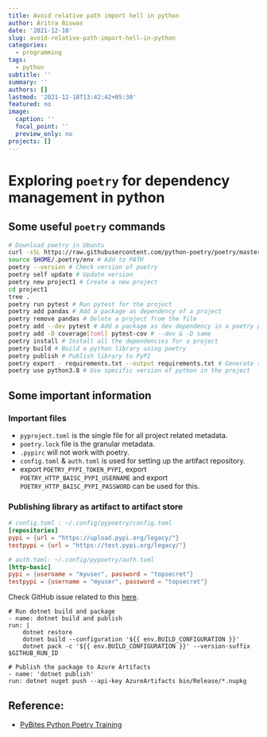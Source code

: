 ```yaml
---
title: Avoid relative path import hell in python
author: Aritra Biswas
date: '2021-12-18'
slug: avoid-relative-path-import-hell-in-python
categories:
  - programming
tags:
  - python
subtitle: ''
summary: ''
authors: []
lastmod: '2021-12-18T13:42:42+05:30'
featured: no
image:
  caption: ''
  focal_point: ''
  preview_only: no
projects: []
---
```



# __Exploring `poetry` for dependency management in python__

## __Some useful `poetry` commands__

```bash
# Download poetry in Ubuntu
curl -sSL https://raw.githubusercontent.com/python-poetry/poetry/master/get-poetry.py | python -
source $HOME/.poetry/env # Add to PATH
poetry --version # Check version of poetry
poetry self update # Update version
poetry new project1 # Create a new project
cd project1
tree . 
poetry run pytest # Run pytest for the project
poetry add pandas # Add a package as dependency of a project
poetry remove pandas # Delete a project from the file
poetry add --dev pytest # Add a package as dev dependency in a poetry project
poetry add -D coverage[toml] pytest-cov # --dev & -D same
poetry install # Install all the dependencies for a project
poetry build # Build a python library using poetry
poetry publish # Publish library to PyPI
poetry export - requirements.txt --output requirements.txt # Generate requirements.txt
poetry use python3.8 # Use specific version of python in the project
```
## __Some important information__

### __Important files__

* `pyproject.toml` is the single file for all project related metadata.
* `poetry.lock` file is the granular metadata.
* `.pypirc` will not work with poetry. 
* `config.toml` & `auth.toml` is used for setting up the artifact repository.
* export `POETRY_PYPI_TOKEN_PYPI`, export `POETRY_HTTP_BAISC_PYPI_USERNAME` and export `POETRY_HTTP_BAISC_PYPI_PASSWORD` can be used for this.

### __Publishing library as artifact to artifact store__

```toml
# config.toml : ~/.config/pypoetry/config.toml
[repositories]
pypi = {url = "https://upload.pypi.org/legacy/"}
testpypi = {url = "https://test.pypi.org/legacy/"}
```

```toml
# auth.toml: ~/.config/pypoetry/auth.toml
[http-basic]
pypi = {username = "myuser", password = "topsecret"}
testpypi = {username = "myuser", password = "topsecret"}
```

Check GitHub issue related to this [here](https://github.com/python-poetry/poetry/issues/111).

```
# Run dotnet build and package
- name: dotnet build and publish
run: |
    dotnet restore
    dotnet build --configuration '${{ env.BUILD_CONFIGURATION }}'
    dotnet pack -c '${{ env.BUILD_CONFIGURATION }}' --version-suffix $GITHUB_RUN_ID

# Publish the package to Azure Artifacts
- name: 'dotnet publish'
run: dotnet nuget push --api-key AzureArtifacts bin/Release/*.nupkg
```

## __Reference:__

* [PyBites Python Poetry Training](https://www.youtube.com/watch?v=G-OAVLBFxbw)